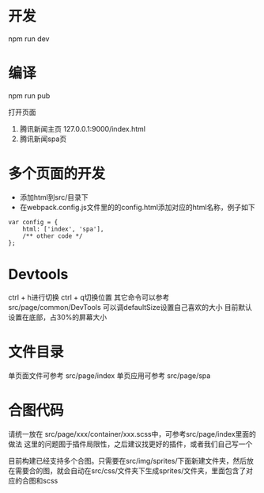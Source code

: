 # 开发
npm run dev

# 编译
npm run pub

打开页面
1. 腾讯新闻主页
127.0.0.1:9000/index.html
2. 腾讯新闻spa页


# 多个页面的开发
* 添加html到src/目录下
* 在webpack.config.js文件里的的config.html添加对应的html名称，例子如下
```
var config = {
	html: ['index', 'spa'],
	/** other code */
};
```

# Devtools
ctrl + h进行切换
ctrl + q切换位置
其它命令可以参考src/page/common/DevTools
可以调defaultSize设置自己喜欢的大小
目前默认设置在底部，占30%的屏幕大小

# 文件目录
单页面文件可参考 src/page/index
单页应用可参考 src/page/spa


# 合图代码
请统一放在 src/page/xxx/container/xxx.scss中，可参考src/page/index里面的做法
这里的问题囿于插件局限性，之后建议找更好的插件，或者我们自己写一个

目前构建已经支持多个合图。只需要在src/img/sprites/下面新建文件夹，然后放在需要合的图，就会自动在src/css/文件夹下生成sprites/文件夹，里面包含了对应的合图和scss



